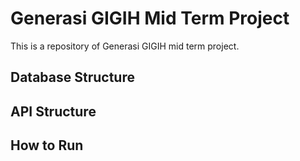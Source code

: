 # Generasi GIGIH Mid Term Project

This is a repository of Generasi GIGIH mid term project.

## Database Structure

## API Structure

## How to Run
